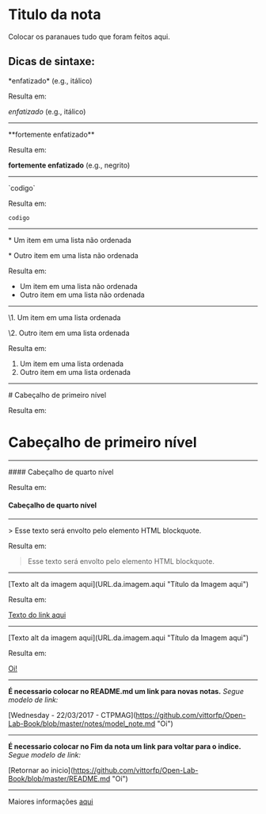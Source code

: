 # Titulo da nota


Colocar os paranaues tudo que foram feitos aqui.

## Dicas de sintaxe:

\*enfatizado\* (e.g., itálico)

Resulta em:

*enfatizado* (e.g., itálico)

*****

\*\*fortemente enfatizado\*\*

Resulta em:

**fortemente enfatizado** (e.g., negrito)

*****

\`codigo\`

Resulta em:

`codigo`

*****

\* Um item em uma lista não ordenada

\* Outro item em uma lista não ordenada

Resulta em:

* Um item em uma lista não ordenada
* Outro item em uma lista não ordenada

*****

\1. Um item em uma lista ordenada

\2. Outro item em uma lista ordenada

Resulta em:

1. Um item em uma lista ordenada
2. Outro item em uma lista ordenada

*****

\# Cabeçalho de primeiro nível

Resulta em:

# Cabeçalho de primeiro nível

*****

\#\#\#\# Cabeçalho de quarto nível

Resulta em:

#### Cabeçalho de quarto nível

*****

\> Esse texto será envolto pelo elemento HTML blockquote.

Resulta em:

> Esse texto será envolto pelo elemento HTML blockquote.

*****

\[Texto alt da imagem aqui](URL.da.imagem.aqui "Título da Imagem aqui")

Resulta em:

[Texto do link aqui](endereço.do.link.aqui "título do link aqui")

*****

\[Texto alt da imagem aqui](URL.da.imagem.aqui "Título da Imagem aqui")

Resulta em:

[Oi!]( jake.jpg "Jake")

*****

**É necessario colocar no README.md um link para novas notas.**
*Segue modelo de link:*

\[Wednesday - 22/03/2017 - CTPMAG](https://github.com/vittorfp/Open-Lab-Book/blob/master/notes/model_note.md "Oi")

*****

**É necessario colocar no Fim da nota um link para voltar para o indice.**
*Segue modelo de link:*

\[Retornar ao inicio](https://github.com/vittorfp/Open-Lab-Book/blob/master/README.md "Oi")

****

Maiores informações [aqui](http://daringfireball.net/projects/markdown/syntax "Dicas sobre markdown")

